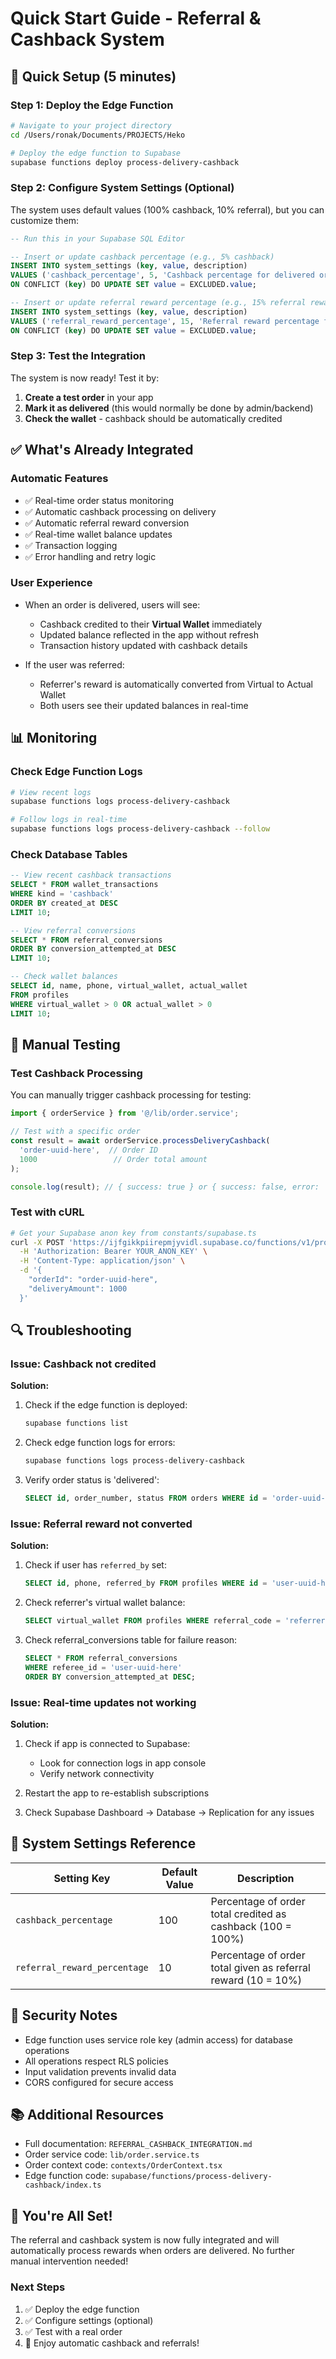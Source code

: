 # Quick Start Guide - Referral & Cashback System

## 🚀 Quick Setup (5 minutes)

### Step 1: Deploy the Edge Function

```bash
# Navigate to your project directory
cd /Users/ronak/Documents/PROJECTS/Heko

# Deploy the edge function to Supabase
supabase functions deploy process-delivery-cashback
```

### Step 2: Configure System Settings (Optional)

The system uses default values (100% cashback, 10% referral), but you can customize them:

```sql
-- Run this in your Supabase SQL Editor

-- Insert or update cashback percentage (e.g., 5% cashback)
INSERT INTO system_settings (key, value, description)
VALUES ('cashback_percentage', 5, 'Cashback percentage for delivered orders')
ON CONFLICT (key) DO UPDATE SET value = EXCLUDED.value;

-- Insert or update referral reward percentage (e.g., 15% referral reward)
INSERT INTO system_settings (key, value, description)
VALUES ('referral_reward_percentage', 15, 'Referral reward percentage for delivered orders')
ON CONFLICT (key) DO UPDATE SET value = EXCLUDED.value;
```

### Step 3: Test the Integration

The system is now ready! Test it by:

1. **Create a test order** in your app
2. **Mark it as delivered** (this would normally be done by admin/backend)
3. **Check the wallet** - cashback should be automatically credited

## ✅ What's Already Integrated

### Automatic Features
- ✅ Real-time order status monitoring
- ✅ Automatic cashback processing on delivery
- ✅ Automatic referral reward conversion
- ✅ Real-time wallet balance updates
- ✅ Transaction logging
- ✅ Error handling and retry logic

### User Experience
- When an order is delivered, users will see:
  - Cashback credited to their **Virtual Wallet** immediately
  - Updated balance reflected in the app without refresh
  - Transaction history updated with cashback details

- If the user was referred:
  - Referrer's reward is automatically converted from Virtual to Actual Wallet
  - Both users see their updated balances in real-time

## 📊 Monitoring

### Check Edge Function Logs

```bash
# View recent logs
supabase functions logs process-delivery-cashback

# Follow logs in real-time
supabase functions logs process-delivery-cashback --follow
```

### Check Database Tables

```sql
-- View recent cashback transactions
SELECT * FROM wallet_transactions 
WHERE kind = 'cashback' 
ORDER BY created_at DESC 
LIMIT 10;

-- View referral conversions
SELECT * FROM referral_conversions 
ORDER BY conversion_attempted_at DESC 
LIMIT 10;

-- Check wallet balances
SELECT id, name, phone, virtual_wallet, actual_wallet 
FROM profiles 
WHERE virtual_wallet > 0 OR actual_wallet > 0
LIMIT 10;
```

## 🧪 Manual Testing

### Test Cashback Processing

You can manually trigger cashback processing for testing:

```typescript
import { orderService } from '@/lib/order.service';

// Test with a specific order
const result = await orderService.processDeliveryCashback(
  'order-uuid-here',  // Order ID
  1000                 // Order total amount
);

console.log(result); // { success: true } or { success: false, error: '...' }
```

### Test with cURL

```bash
# Get your Supabase anon key from constants/supabase.ts
curl -X POST 'https://ijfgikkpiirepmjyvidl.supabase.co/functions/v1/process-delivery-cashback' \
  -H 'Authorization: Bearer YOUR_ANON_KEY' \
  -H 'Content-Type: application/json' \
  -d '{
    "orderId": "order-uuid-here",
    "deliveryAmount": 1000
  }'
```

## 🔍 Troubleshooting

### Issue: Cashback not credited

**Solution:**
1. Check if the edge function is deployed:
   ```bash
   supabase functions list
   ```

2. Check edge function logs for errors:
   ```bash
   supabase functions logs process-delivery-cashback
   ```

3. Verify order status is 'delivered':
   ```sql
   SELECT id, order_number, status FROM orders WHERE id = 'order-uuid-here';
   ```

### Issue: Referral reward not converted

**Solution:**
1. Check if user has `referred_by` set:
   ```sql
   SELECT id, phone, referred_by FROM profiles WHERE id = 'user-uuid-here';
   ```

2. Check referrer's virtual wallet balance:
   ```sql
   SELECT virtual_wallet FROM profiles WHERE referral_code = 'referrer-code-here';
   ```

3. Check referral_conversions table for failure reason:
   ```sql
   SELECT * FROM referral_conversions 
   WHERE referee_id = 'user-uuid-here' 
   ORDER BY conversion_attempted_at DESC;
   ```

### Issue: Real-time updates not working

**Solution:**
1. Check if app is connected to Supabase:
   - Look for connection logs in app console
   - Verify network connectivity

2. Restart the app to re-establish subscriptions

3. Check Supabase Dashboard → Database → Replication for any issues

## 📝 System Settings Reference

| Setting Key | Default Value | Description |
|------------|---------------|-------------|
| `cashback_percentage` | 100 | Percentage of order total credited as cashback (100 = 100%) |
| `referral_reward_percentage` | 10 | Percentage of order total given as referral reward (10 = 10%) |

## 🔐 Security Notes

- Edge function uses service role key (admin access) for database operations
- All operations respect RLS policies
- Input validation prevents invalid data
- CORS configured for secure access

## 📚 Additional Resources

- Full documentation: `REFERRAL_CASHBACK_INTEGRATION.md`
- Order service code: `lib/order.service.ts`
- Order context code: `contexts/OrderContext.tsx`
- Edge function code: `supabase/functions/process-delivery-cashback/index.ts`

## 🎉 You're All Set!

The referral and cashback system is now fully integrated and will automatically process rewards when orders are delivered. No further manual intervention needed!

### Next Steps

1. ✅ Deploy the edge function
2. ✅ Configure settings (optional)
3. ✅ Test with a real order
4. 🎊 Enjoy automatic cashback and referrals!

